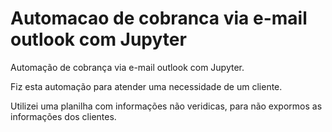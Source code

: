 # Automacao de cobranca via e-mail outlook com Jupyter
 Automação de cobrança via e-mail outlook com Jupyter.

 Fiz esta automação para atender uma necessidade de um cliente.

 Utilizei uma planilha com informações não veridicas, para não expormos as informações dos clientes.
 
